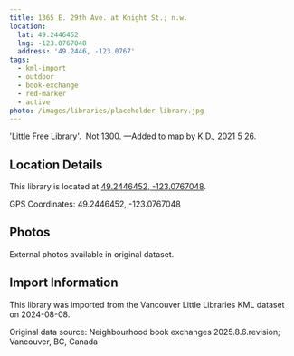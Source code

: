 ```yaml
---
title: 1365 E. 29th Ave. at Knight St.; n.w.
location:
  lat: 49.2446452
  lng: -123.0767048
  address: '49.2446, -123.0767'
tags:
  - kml-import
  - outdoor
  - book-exchange
  - red-marker
  - active
photo: /images/libraries/placeholder-library.jpg
---
```

'Little Free Library'.  Not 1300.
—Added to map by K.D., 2021 5 26.

## Location Details

This library is located at [49.2446452, -123.0767048](https://www.google.com/maps?q=49.2446452,-123.0767048).

GPS Coordinates: 49.2446452, -123.0767048

## Photos

External photos available in original dataset.

## Import Information

This library was imported from the Vancouver Little Libraries KML dataset on 2024-08-08.

Original data source: Neighbourhood book exchanges 2025.8.6.revision; Vancouver, BC, Canada
